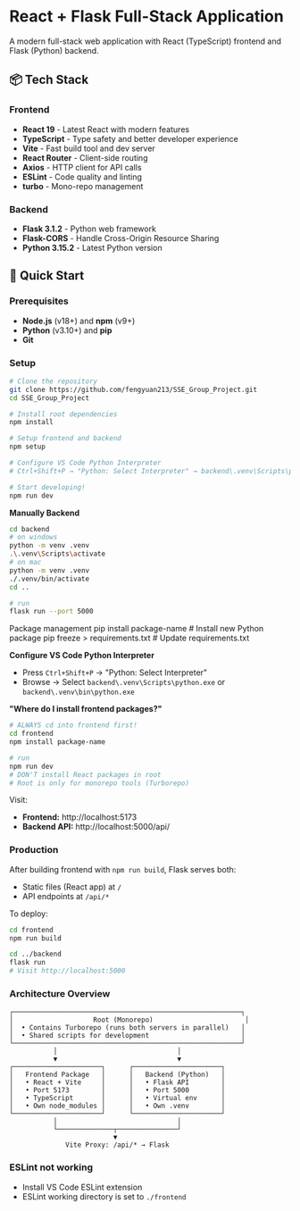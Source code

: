# React + Flask Full-Stack Application

A modern full-stack web application with React (TypeScript) frontend and Flask (Python) backend.

## 📦 Tech Stack

### Frontend
- **React 19** - Latest React with modern features
- **TypeScript** - Type safety and better developer experience
- **Vite** - Fast build tool and dev server
- **React Router** - Client-side routing
- **Axios** - HTTP client for API calls
- **ESLint** - Code quality and linting
- **turbo** - Mono-repo management

### Backend
- **Flask 3.1.2** - Python web framework
- **Flask-CORS** - Handle Cross-Origin Resource Sharing
- **Python 3.15.2** - Latest Python version

## 🚀 Quick Start

### Prerequisites
- **Node.js** (v18+) and **npm** (v9+)
- **Python** (v3.10+) and **pip**
- **Git**

### Setup

```bash
# Clone the repository
git clone https://github.com/fengyuan213/SSE_Group_Project.git
cd SSE_Group_Project

# Install root dependencies
npm install

# Setup frontend and backend
npm setup

# Configure VS Code Python Interpreter
# Ctrl+Shift+P → "Python: Select Interpreter" → backend\.venv\Scripts\python.exe

# Start developing!
npm run dev
```


**Manually Backend**
   ```bash
   cd backend
   # on windows
   python -m venv .venv
   .\.venv\Scripts\activate
   # on mac
   python -m venv .venv
   ./.venv/bin/activate
   cd ..

   ```

```bash
# run
flask run --port 5000
```
Package management
   pip install package-name   # Install new Python package
   pip freeze > requirements.txt  # Update requirements.txt

**Configure VS Code Python Interpreter**
   - Press `Ctrl+Shift+P` → "Python: Select Interpreter"
   - Browse → Select `backend\.venv\Scripts\python.exe` or `backend\.venv\bin\python.exe`

**"Where do I install frontend packages?"**
```bash
# ALWAYS cd into frontend first!
cd frontend
npm install package-name

# run
npm run dev
# DON'T install React packages in root
# Root is only for monorepo tools (Turborepo)
```


Visit:
- **Frontend:** http://localhost:5173
- **Backend API:** http://localhost:5000/api/




### Production
After building frontend with `npm run build`, Flask serves both:
- Static files (React app) at `/`
- API endpoints at `/api/*`

To deploy:
```bash
cd frontend
npm run build

cd ../backend
flask run
# Visit http://localhost:5000
```


### Architecture Overview

```
┌─────────────────────────────────────────────────────────┐
│                    Root (Monorepo)                       │
│  • Contains Turborepo (runs both servers in parallel)   │
│  • Shared scripts for development                       │
└─────────────────────────────────────────────────────────┘
           │                              │
           ▼                              ▼
┌──────────────────────┐      ┌──────────────────────┐
│   Frontend Package   │      │   Backend (Python)   │
│   • React + Vite     │      │   • Flask API        │
│   • Port 5173        │      │   • Port 5000        │
│   • TypeScript       │      │   • Virtual env      │
│   • Own node_modules │      │   • Own .venv        │
└──────────────────────┘      └──────────────────────┘
           │                              │
           └──────────────┬───────────────┘
                          ▼
              Vite Proxy: /api/* → Flask
```




### ESLint not working
- Install VS Code ESLint extension
- ESLint working directory is set to `./frontend`
